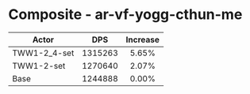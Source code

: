 # Composite - ar-vf-yogg-cthun-me
| Actor | DPS | Increase |
|---|:---:|:---:|
|TWW1-2_4-set|1315263|5.65%|
|TWW1-2-set|1270640|2.07%|
|Base|1244888|0.00%|

